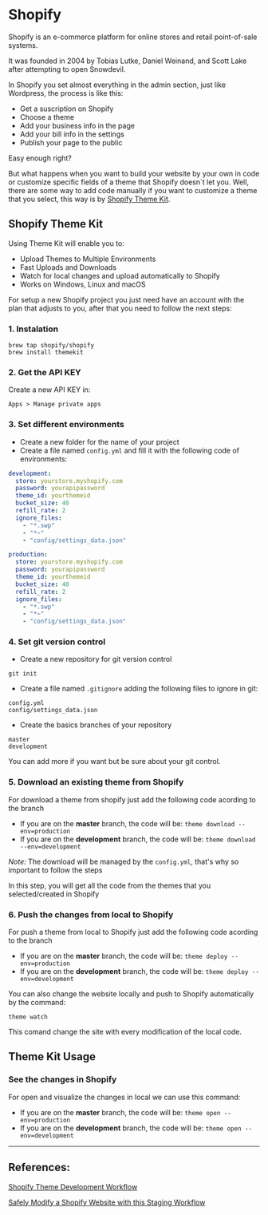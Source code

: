 # Shopify

Shopify is an e-commerce platform for online stores and retail point-of-sale systems.

It was founded in 2004 by Tobias Lutke, Daniel Weinand, and Scott Lake after attempting to open Snowdevil.

In Shopify you set almost everything in the admin section, just like Wordpress, the process is like this:

* Get a suscription on Shopify
* Choose a theme
* Add your business info in the page
* Add your bill info in the settings
* Publish your page to the public

Easy enough right?

But what happens when you want to build your website by your own in code or customize specific fields of a theme that Shopify doesn`t let you.
Well, there are some way to add code manually if you want to customize a theme that you select, this way is by [Shopify Theme Kit](https://shopify.github.io/themekit/).

## Shopify Theme Kit

Using Theme Kit will enable you to:

* Upload Themes to Multiple Environments
* Fast Uploads and Downloads
* Watch for local changes and upload automatically to Shopify
* Works on Windows, Linux and macOS

For setup a new Shopify project you just need have an account with the plan that adjusts to you, after that you need to follow the next steps:

### 1. Instalation

```
brew tap shopify/shopify
brew install themekit
```

### 2. Get the API KEY

Create a new API KEY in:

``` Apps > Manage private apps ```

### 3. Set different environments

* Create a new folder for the name of your project
* Create a file named `config.yml` and fill it with the following code of environments:

```yml
development:
  store: yourstore.myshopify.com
  password: yourapipassword
  theme_id: yourthemeid
  bucket_size: 40
  refill_rate: 2
  ignore_files:
    - "*.swp"
    - "*~"
    - "config/settings_data.json"

production:
  store: yourstore.myshopify.com
  password: yourapipassword
  theme_id: yourthemeid
  bucket_size: 40
  refill_rate: 2
  ignore_files:
    - "*.swp"
    - "*~"
    - "config/settings_data.json"
```

### 4. Set git version control

* Create a new repository for git version control

`git init`

* Create a file named `.gitignore` adding the following files to ignore in git:

```
config.yml
config/settings_data.json
```

* Create the basics branches of your repository

```
master
development
```

You can add more if you want but be sure about your git control.

### 5. Download an existing theme from Shopify

For download a theme from shopify just add the following code acording to the branch

* If you are on the **master** branch, the code will be: `theme download --env=production`
* If you are on the **development** branch, the code will be: `theme download --env=development`

_Note:_ The download will be managed by the `config.yml`, that's why so important to follow the steps

In this step, you will get all the code from the themes that you selected/created in Shopify

### 6. Push the changes from local to Shopify

For push a theme from local to Shopify just add the following code acording to the branch

* If you are on the **master** branch, the code will be: `theme deploy --env=production`
* If you are on the **development** branch, the code will be: `theme deploy --env=development`

You can also change the website locally and push to Shopify automatically by the command:

`theme watch`

This comand change the site with every modification of the local code.

## Theme Kit Usage

### See the changes in Shopify

For open and visualize the changes in local we can use this command:

* If you are on the **master** branch, the code will be: `theme open --env=production`
* If you are on the **development** branch, the code will be: `theme open --env=development`

---

## References:

[Shopify Theme Development Workflow](https://www.youtube.com/watch?v=1xWFsYmBoX0)

[Safely Modify a Shopify Website with this Staging Workflow](https://blog.fullstackdigital.com/safely-modify-a-shopify-website-with-this-staging-workflow-d8363e01f139)